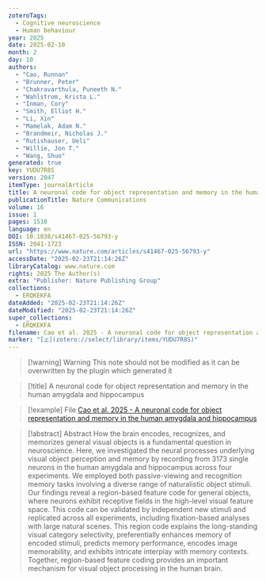 ```yaml
---
zoteroTags:
  - Cognitive neuroscience
  - Human behaviour
year: 2025
date: 2025-02-10
month: 2
day: 10
authors:
  - "Cao, Runnan"
  - "Brunner, Peter"
  - "Chakravarthula, Puneeth N."
  - "Wahlstrom, Krista L."
  - "Inman, Cory"
  - "Smith, Elliot H."
  - "Li, Xin"
  - "Mamelak, Adam N."
  - "Brandmeir, Nicholas J."
  - "Rutishauser, Ueli"
  - "Willie, Jon T."
  - "Wang, Shuo"
generated: true
key: YUDU7R8S
version: 2047
itemType: journalArticle
title: A neuronal code for object representation and memory in the human amygdala and hippocampus
publicationTitle: Nature Communications
volume: 16
issue: 1
pages: 1510
language: en
DOI: 10.1038/s41467-025-56793-y
ISSN: 2041-1723
url: "https://www.nature.com/articles/s41467-025-56793-y"
accessDate: "2025-02-23T21:14:26Z"
libraryCatalog: www.nature.com
rights: 2025 The Author(s)
extra: "Publisher: Nature Publishing Group"
collections:
  - ERQKEKFA
dateAdded: "2025-02-23T21:14:26Z"
dateModified: "2025-02-23T21:14:26Z"
super_collections:
  - ERQKEKFA
filename: Cao et al. 2025 - A neuronal code for object representation and memory in the human amygdala and hippocampus
marker: "[🇿](zotero://select/library/items/YUDU7R8S)"
---
```


>[!warning] Warning
> This note should not be modified as it can be overwritten by the plugin which generated it

> [!title] A neuronal code for object representation and memory in the human amygdala and hippocampus

> [!example] File
> [Cao et al. 2025 - A neuronal code for object representation and memory in the human amygdala and hippocampus](Cao%20et%20al.%202025%20-%20A%20neuronal%20code%20for%20object%20representation%20and%20memory%20in%20the%20human%20amygdala%20and%20hippocampus.pdf)

> [!abstract] Abstract
> How the brain encodes, recognizes, and memorizes general visual objects is a fundamental question in neuroscience. Here, we investigated the neural processes underlying visual object perception and memory by recording from 3173 single neurons in the human amygdala and hippocampus across four experiments. We employed both passive-viewing and recognition memory tasks involving a diverse range of naturalistic object stimuli. Our findings reveal a region-based feature code for general objects, where neurons exhibit receptive fields in the high-level visual feature space. This code can be validated by independent new stimuli and replicated across all experiments, including fixation-based analyses with large natural scenes. This region code explains the long-standing visual category selectivity, preferentially enhances memory of encoded stimuli, predicts memory performance, encodes image memorability, and exhibits intricate interplay with memory contexts. Together, region-based feature coding provides an important mechanism for visual object processing in the human brain.


